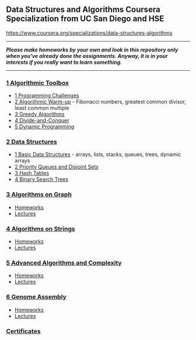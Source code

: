 ## Data Structures and Algorithms Coursera Specialization from UC San Diego and HSE
https://www.coursera.org/specializations/data-structures-algorithms

___
***Please make homeworks by your own and look in this repository only when you've already done the assignments. Anyway, it is in your interests if you really want to learn something.***
___

### [1 Algorithmic Toolbox](/1%20Algorithmic%20Toolbox)
* [1 Programming Challenges](/1%20Algorithmic%20Toolbox/1%20Programming%20Challenges)
* [2 Algorithmic Warm-up](/1%20Algorithmic%20Toolbox/2%20Algorithmic%20Warm-up) - Fibonacci numbers, greatest common divisor, least common multiple
* [3 Greedy Algorithms](/1%20Algorithmic%20Toolbox/3%20Greedy%20Algorithms)
* [4 Divide-and-Conquer](/1%20Algorithmic%20Toolbox/4%20Divide-and-Conquer)
* [5 Dynamic Programming](/1%20Algorithmic%20Toolbox/5%20Dynamic%20Programming)

### [2 Data Structures](/2%20Data%20Structures)
* [1 Basic Data Structures](/2%20Data%20Structures/1%20Basic%20Data%20Structures) - arrays, lists, stacks, queues, trees, dynamic arrays
* [2 Priority Queues and Disjoint Sets](/2%20Data%20Structures/2%20Priority%20Queues%20and%20Disjoint%20Sets)
* [3 Hash Tables](/2%20Data%20Structures/3%20Hash%20Tables)
* [4 Binary Search Trees](/2%20Data%20Structures/4%20Binary%20Search%20Trees)

### [3 Algorithms on Graph](/3%20Algorithms%20on%20Graph)
* [Homeworks](/3%20Algorithms%20on%20Graph/Homeworks)
* [Lectures](/3%20Algorithms%20on%20Graph/Lectures)

### [4 Algorithms on Strings](/4%20Algorithms%20on%20Strings)
* [Homeworks](/4%20Algorithms%20on%20Strings/Homeworks)
* [Lectures](/4%20Algorithms%20on%20Strings/Lectures)

### [5 Advanced Algorithms and Complexity](/5%20Advanced%20Algorithms%20and%20Complexity)
* [Homeworks](/5%20Advanced%20Algorithms%20and%20Complexity/Homeworks)
* [Lectures](/5%20Advanced%20Algorithms%20and%20Complexity/Lectures)

### [6 Genome Assembly](/6%20Genome%20Assembly)
* [Homeworks](/6%20Genome%20Assembly/Homeworks)
* [Lectures](/6%20Genome%20Assembly/Lectures)

### [Certificates](/Certificates)
